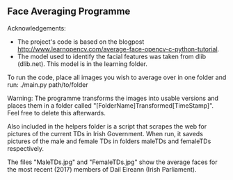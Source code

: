 Face Averaging Programme
------------------------

Acknowledgements:
* The project's code is based on the blogpost http://www.learnopencv.com/average-face-opencv-c-python-tutorial.
* The model used to identify the facial features was taken from dlib (dlib.net). This model is in the learning folder.

To run the code, place all images you wish to average over in one folder and run:
   ./main.py path/to/folder

Warning: The programme transforms the images into usable versions and places them in a folder called "[FolderName]Transformed[TimeStamp]". Feel free to delete this afterwards.

Also included in the helpers folder is a script that scrapes the web for pictures of the current TDs in Irish Government. When run, it saveds pictures of the male and female TDs in folders maleTDs and femaleTDs respectively. 

The files "MaleTDs.jpg" and "FemaleTDs.jpg" show the average faces for the most recent (2017) members of Dail Eireann (Irish Parliament).
